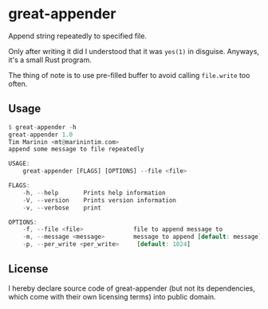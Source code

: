 # great-appender

Append string repeatedly to specified file.

Only after writing it did I understood that it was `yes(1)` in
disguise. Anyways, it's a small Rust program.

The thing of note is to use pre-filled buffer to avoid calling
`file.write` too often.

## Usage

```rust
$ great-appender -h
great-appender 1.0
Tim Marinin <mt@marinintim.com>
append some message to file repeatedly

USAGE:
    great-appender [FLAGS] [OPTIONS] --file <file>

FLAGS:
    -h, --help       Prints help information
    -V, --version    Prints version information
    -v, --verbose    print

OPTIONS:
    -f, --file <file>              file to append message to
    -m, --message <message>        message to append [default: message]
    -p, --per_write <per_write>     [default: 1024]
```

## License

I hereby declare source code of great-appender (but not its dependencies, which
come with their own licensing terms) into public domain.

